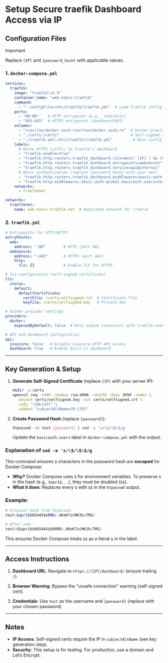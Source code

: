 # Setup Secure traefik Dashboard Access via IP
## Configuration Files
> [!IMPORTANT]
> Replace `[IP]` and `[password_hash]` with applicable values.
### **1. `docker-compose.yml`**
```yaml
services:
  traefik:
    image: "traefik:v3.4"
    container_name: "web-tools-traefik"
    command:
      - "--configFile=/etc/traefik/traefik.yml"  # Load Traefik config from file
    ports:
      - "80:80"    # HTTP entrypoint (e.g., redirects)
      - "443:443"  # HTTPS entrypoint (dashboard/API)
    volumes:
      - "/var/run/docker.sock:/var/run/docker.sock:ro"  # Docker provider
      - "./certs:/certs"                                # Self-signed certs
      - "./traefik.yml:/etc/traefik/traefik.yml"         # Main config
    labels:
      # Route HTTPS traffic to Traefik's dashboard
      - "traefik.enable=true"
      - "traefik.http.routers.traefik_dashboard.rule=Host(`[IP]`) && (PathPrefix(`/dashboard/`) || PathPrefix(`/api`))"
      - "traefik.http.routers.traefik_dashboard.entrypoints=websecure"
      - "traefik.http.routers.traefik_dashboard.service=api@internal"  # Internal dashboard service
      # Basic authentication (replace [password_hash] with your own)
      - "traefik.http.routers.traefik_dashboard.middlewares=basic-auth-global"
      - "traefik.http.middlewares.basic-auth-global.basicauth.users=test:[password_hash]"
    networks:
      - traefiknet

networks:
  traefiknet:
    name: web-tools-traefik-net  # Dedicated network for Traefik
```

### **2. `traefik.yml`**
```yaml
# Entrypoints for HTTP/HTTPS
entryPoints:
  web:
    address: ":80"        # HTTP (port 80)
  websecure:
    address: ":443"       # HTTPS (port 443)
    http:
      tls: {}             # Enable TLS for HTTPS

# TLS configuration (self-signed certificate)
tls:
  stores:
    default:
      defaultCertificate:
        certFile: /certs/selfsigned.crt  # Certificate file
        keyFile: /certs/selfsigned.key   # Private key

# Docker provider settings
providers:
  docker:
    exposedByDefault: false  # Only expose containers with traefik.enable=true

# API and dashboard configuration
api:
  insecure: false   # Disable insecure HTTP API access
  dashboard: true   # Enable built-in dashboard
```

---

## **Key Generation & Setup**
1. **Generate Self-Signed Certificate** (replace `[IP]` with your server IP):
   ```bash
   mkdir -p certs
   openssl req -x509 -newkey rsa:4096 -sha256 -days 3650 -nodes \
     -keyout certs/selfsigned.key -out certs/selfsigned.crt \
     -subj "/CN=[IP]" \
     -addext "subjectAltName=IP:[IP]"
   ```

2. **Create Password Hash** (replace `[password]`):
   ```bash
   htpasswd -nb test [password] | sed -e 's/\$/\$\$/g'
   ```
   Update the `basicauth.users` label in `docker-compose.yml` with the output.

### Explanation of `sed -e 's/\$/\$\$/g`
This command ensures `$` characters in the password hash are **escaped** for Docker Compose:
- **Why?** Docker Compose uses `$` for environment variables. To preserve `$` in the hash (e.g., `$apr1$...`), they must be doubled (`$$`).
- **What it does**: Replaces every `$` with `$$` in the `htpasswd` output.

### Example:
```bash
# Original hash from htpasswd:
test:$apr1$665445$kRMEc.dKeK7zcMK3h/7MS/

# After sed:
test:$$apr1$$665445$$kRMEc.dKeK7zcMK3h/7MS/
```

This ensures Docker Compose treats `$$` as a literal `$` in the label.

---

## **Access Instructions**
1. **Dashboard URL**:
   Navigate to `https://[IP]/dashboard/` (ensure trailing `/`).

2. **Browser Warning**:
   Bypass the "unsafe connection" warning (self-signed cert).

3. **Credentials**:
   Use `test` as the username and `[password]` (replace with your chosen password).

---

## **Notes**
- **IP Access**: Self-signed certs require the IP in `subjectAltName` (see key generation step).
- **Security**: This setup is for testing. For production, use a domain and Let’s Encrypt.
